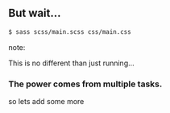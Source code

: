 ##  But wait...

```sh
$ sass scss/main.scss css/main.css
```

note:


This is no different than just running...


### The power comes from multiple tasks.

so lets add some more
